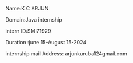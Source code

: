 Name:K C ARJUN


Domain:Java internship


intern ID:SMI71929


Duration :june 15-August 15-2024


internship mail Address: arjunkuruba124gmail.com
